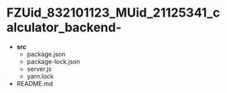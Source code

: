 # FZUid_832101123_MUid_21125341_calculator_backend-
- **src**
   - package.json
   - package-lock.json
   - server.js
   - yarn.lock
- README.md
